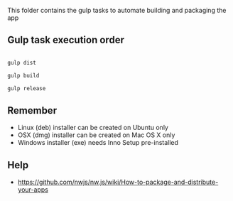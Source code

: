 This folder contains the gulp tasks to automate building and packaging the app


## Gulp task execution order

```bash

gulp dist

gulp build

gulp release

```

## Remember
* Linux (deb) installer can be created on Ubuntu only
* OSX (dmg) installer can be created on Mac OS X only
* Windows installer (exe) needs Inno Setup pre-installed


## Help
* https://github.com/nwjs/nw.js/wiki/How-to-package-and-distribute-your-apps
